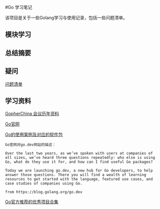 #Go 学习笔记

该项目是关于一些Golang学习与使用记录，包括一些问题清单。


## 模块学习


## 总结摘要


## 疑问
[问题清单](./todolist.md)


## 学习资料

[GopherChina 会议历年资料](https://github.com/gopherchina/conference)

[Go官网](https://golang.org/pkg/)

[Go的使用案例及对应的软件包](https://pkg.go.dev/)
```shell
Go官网对go.dev网站的描述：

Over the last two years, as we’ve spoken with users at companies of all sizes, we’ve heard three questions repeatedly: who else is using Go, what do they use it for, and how can I find useful Go packages?

Today we are launching go.dev, a new hub for Go developers, to help answer those questions. There you will find a wealth of learning resources to get started with the language, featured use cases, and case studies of companies using Go.

from https://blog.golang.org/go.dev
```

[Go官方推荐的优秀项目合集](https://github.com/golang/go/wiki/Projects#file-systems)

